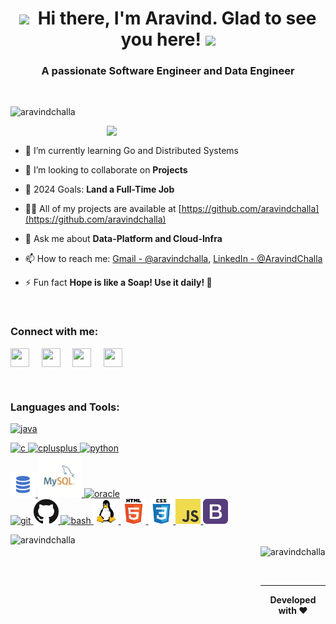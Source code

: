<h1 align="center"><img src="https://emojis.slackmojis.com/emojis/images/1531849430/4246/blob-sunglasses.gif?1531849430" width="30"/>&nbsp; Hi there, I'm Aravind. Glad to see you here! <img src="https://raw.githubusercontent.com/ravireddy07/ravireddy07/master/res/wave.gif" width="30px"></h1>

<h3 align="center">A passionate Software Engineer and Data Engineer</h3>

<br/>
<p align="left"> <img src="https://komarev.com/ghpvc/?username=aravindchalla&color=dc143c" alt="aravindchalla" /></p>
<img align='right' src="https://cdn.dribbble.com/users/1162077/screenshots/5403918/focus-animation.gif" width="350">

<br/>

- 🌱 I’m currently learning Go and Distributed Systems

- 👯 I’m looking to collaborate on **Projects**

- 🎯 2024 Goals: **Land a Full-Time Job**

- 👨‍💻 All of my projects are available at [https://github.com/aravindchalla](https://github.com/aravindchalla)

- 💬 Ask me about **Data-Platform and Cloud-Infra**

- 📫 How to reach me: [Gmail - @aravindchalla](mailto:aravind.challa1823@gmail.com), [LinkedIn - @AravindChalla](https://linkedin.com/in/aravindchalla)

- ⚡ Fun fact **Hope is like a Soap! Use it daily! 🙂**

<br/>

### Connect with me:

<p align="left">
<a href="https://twitter.com/aravindchalla_" target="blank"><img align="center" src="https://cdn.jsdelivr.net/npm/simple-icons@3.0.1/icons/twitter.svg"  height="30" width="30" /></a>&nbsp;&nbsp;&nbsp;&nbsp;
<a href="https://linkedin.com/in/aravindchalla" target="blank"><img align="center" src="https://cdn.jsdelivr.net/npm/simple-icons@3.0.1/icons/linkedin.svg" height="30" width="30" /></a>&nbsp;&nbsp;&nbsp;&nbsp;
<a href="https://instagram.com/aravindchallaa" target="blank"><img align="center" src="https://cdn.jsdelivr.net/npm/simple-icons@3.0.1/icons/instagram.svg"  height="30" width="30" /></a>&nbsp;&nbsp;&nbsp;&nbsp;
<a href="https://www.leetcode.com/aravindchalla" target="blank"><img align="center" src="https://cdn.jsdelivr.net/npm/simple-icons@3.0.1/icons/leetcode.svg"  height="30" width="30" /></a>&nbsp;&nbsp;&nbsp;&nbsp;
</p>

<br/>

<h3 align="left">Languages and Tools:</h3>


<p align="left"> 
  <a href="https://www.java.com" target="_blank"> <img src="https://www.vectorlogo.zone/logos/java/java-icon.svg" alt="java" width="40" height="40"/> </a> </a>

<a href="https://www.cprogramming.com/" target="_blank"> <img src="https://img.icons8.com/color/452/c-programming.png" alt="c" width="40" height="40"/> </a> <a href="https://www.w3schools.com/cpp/" target="_blank"> <img src="https://upload.wikimedia.org/wikipedia/commons/thumb/1/18/ISO_C%2B%2B_Logo.svg/1200px-ISO_C%2B%2B_Logo.svg.png" alt="cplusplus" width="40" height="40"/> </a>
<a href="https://www.python.org" target="_blank"> <img src="https://www.vectorlogo.zone/logos/python/python-official.svg" alt="python" width="70px"/> </a>  
<a href="https://www.sql.com/" target="_blank"> <img src="https://raw.githubusercontent.com/github/explore/80688e429a7d4ef2fca1e82350fe8e3517d3494d/topics/sql/sql.png" alt="sql" width="40" height="40"/> </a>
<a href="https://www.mysql.com/" target="_blank"> <img src="https://raw.githubusercontent.com/github/explore/80688e429a7d4ef2fca1e82350fe8e3517d3494d/topics/mysql/mysql.png" alt="mysql" width="70px"/> </a>
<a href="https://www.oracle.com/" target="_blank"> <img src="https://www.vectorlogo.zone/logos/oracle/oracle-ar21.svg" alt="oracle" width="70px"/> </a>  
<a href="https://git-scm.com/" target="_blank"> <img src="https://www.vectorlogo.zone/logos/git-scm/git-scm-icon.svg" alt="git" width="40" height="40"/> </a> 
<a href="" target="_blank"> <img src="https://raw.githubusercontent.com/github/explore/78df643247d429f6cc873026c0622819ad797942/topics/github/github.png" alt="github" width="40" height="40"> </a>
<a href="https://www.gnu.org/software/bash/" target="_blank"> <img src="https://www.vectorlogo.zone/logos/gnu_bash/gnu_bash-icon.svg" alt="bash" width="40" height="40"/> </a>
<a href="https://www.linux.org/" target="_blank"> <img src="https://raw.githubusercontent.com/github/explore/80688e429a7d4ef2fca1e82350fe8e3517d3494d/topics/linux/linux.png" alt="linux" width="40" height="40"/> 
</a><a href="https://www.w3.org/html/" target="_blank"> <img src="https://raw.githubusercontent.com/github/explore/80688e429a7d4ef2fca1e82350fe8e3517d3494d/topics/html/html.png" alt="html5" width="40" height="40"/> </a>
<a href="https://www.w3schools.com/css/" target="_blank"> <img src="https://raw.githubusercontent.com/github/explore/80688e429a7d4ef2fca1e82350fe8e3517d3494d/topics/css/css.png" alt="css3" width="40" height="40"/> </a>
<a href="https://developer.mozilla.org/en-US/docs/Web/JavaScript" target="_blank"> <img src="https://raw.githubusercontent.com/github/explore/80688e429a7d4ef2fca1e82350fe8e3517d3494d/topics/javascript/javascript.png" alt="javascript" width="40" height="40"/>
<a href="https://getbootstrap.com" target="_blank"> <img src="https://raw.githubusercontent.com/github/explore/80688e429a7d4ef2fca1e82350fe8e3517d3494d/topics/bootstrap/bootstrap.png" alt="bootstrap" width="40" height="40"/> </a>

</p>

<p><img align="left" width="400" height="300" src="https://github-readme-stats.vercel.app/api/top-langs/?username=aravindchalla&layout=compact&hide=html" alt="aravindchalla" /></p>
<p>&nbsp;<img align="center" width="400" height="300" src="https://github-readme-stats.vercel.app/api?username=aravindchalla&show_icons=true&theme=merko" alt="aravindchalla" /></p>

<br/>


<hr>
<p align="center">
<b>Developed with ❤️</b>
</p>

